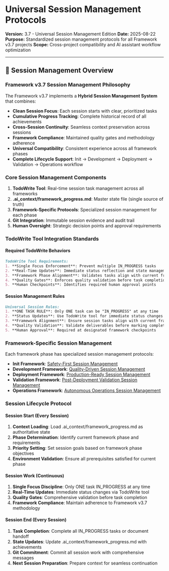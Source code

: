# Universal Session Management Protocols

**Version:** 3.7 - Universal Session Management Edition
**Date:** 2025-08-22
**Purpose:** Standardized session management protocols for all Framework v3.7 projects
**Scope:** Cross-project compatibility and AI assistant workflow optimization

---

## 🎯 **Session Management Overview**

### **Framework v3.7 Session Management Philosophy**

The Framework v3.7 implements a **Hybrid Session Management System** that combines:
- **Clean Session Focus**: Each session starts with clear, prioritized tasks
- **Cumulative Progress Tracking**: Complete historical record of all achievements
- **Cross-Session Continuity**: Seamless context preservation across sessions
- **Framework Compliance**: Maintained quality gates and methodology adherence
- **Universal Compatibility**: Consistent experience across all framework phases
- **Complete Lifecycle Support**: Init → Development → Deployment → Validation → Operations workflow

### **Core Session Management Components**

1. **TodoWrite Tool**: Real-time session task management across all frameworks
2. **.ai_context/framework_progress.md**: Master state file (single source of truth)
3. **Framework-Specific Protocols**: Specialized session management for each phase
4. **Git Integration**: Immutable session evidence and audit trail
5. **Human Oversight**: Strategic decision points and approval requirements

### **TodoWrite Tool Integration Standards**

#### **Required TodoWrite Behaviors**
```markdown
TodoWrite Tool Requirements:
1. **Single Focus Enforcement**: Prevent multiple IN_PROGRESS tasks
2. **Real-Time Updates**: Immediate status reflection and state management
3. **Framework Phase Alignment**: Validates tasks align with current framework phase
4. **Quality Gates**: Enforces quality validation before task completion
5. **Human Checkpoints**: Identifies required human approval points
```

#### **Session Management Rules**
```markdown
Universal Session Rules:
1. **ONE TASK RULE**: Only ONE task can be "IN_PROGRESS" at any time
2. **Status Updates**: Use TodoWrite tool for immediate status changes
3. **Framework Alignment**: Ensure session tasks align with current framework phase
4. **Quality Validation**: Validate deliverables before marking completed
5. **Human Approval**: Required at designated framework checkpoints
```

### **Framework-Specific Session Management**

Each framework phase has specialized session management protocols:

- **Init Framework**: [Safety-First Session Management](init/session_management_protocols_init.md)
- **Development Framework**: [Quality-Driven Session Management](development/session_management_protocols_development.md)
- **Deployment Framework**: [Production-Ready Session Management](deployment/session_management_protocols_deployment.md)
- **Validation Framework**: [Post-Deployment Validation Session Management](validation/session_management_protocols_validation.md)
- **Operations Framework**: [Autonomous Operations Session Management](operations/session_management_protocols_operations.md)

### **Session Lifecycle Protocol**

#### **Session Start (Every Session)**
1. **Context Loading**: Load .ai_context/framework_progress.md as authoritative state
2. **Phase Determination**: Identify current framework phase and requirements
3. **Priority Setting**: Set session goals based on framework phase objectives
4. **Environment Validation**: Ensure all prerequisites satisfied for current phase

#### **Session Work (Continuous)**
1. **Single Focus Discipline**: Only ONE task IN_PROGRESS at any time
2. **Real-Time Updates**: Immediate status changes via TodoWrite tool
3. **Quality Gates**: Comprehensive validation before task completion
4. **Framework Compliance**: Maintain adherence to Framework v3.7 methodology

#### **Session End (Every Session)**
1. **Task Completion**: Complete all IN_PROGRESS tasks or document handoff
2. **State Updates**: Update .ai_context/framework_progress.md with achievements
3. **Git Commitment**: Commit all session work with comprehensive messages
4. **Next Session Preparation**: Prepare context for seamless continuation
